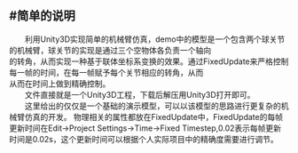 #简单的说明
---
&emsp;&emsp;利用Unity3D实现简单的机械臂仿真，demo中的模型是一个包含两个球关节的机械臂，球关节的实现是通过三个空物体各负责一个轴向</br>
的转角，从而实现一种基于联体坐标系变换的效果。通过FixedUpdate来严格控制每一帧的时间，在每一帧赋予每个关节相应的转角，从而</br>
从而在时间上做到精确控制。</br>
&emsp;&emsp;文件直接就是一个Unity3D工程，下载后解压用Unity3D打开即可。</br>
&emsp;&emsp;这里给出的仅仅是一个基础的演示模型，可以以该模型的思路进行更复杂的机械臂仿真的开发。
物理相关的属性都放在FixedUpdate中，FixedUpdate的每帧更新时间在Edit->Project Settings->Time->Fixed Timestep,0.02表示每帧更新时间是0.02s，这个更新时间可以根据个人实际项目中的精确度需要进行调节。